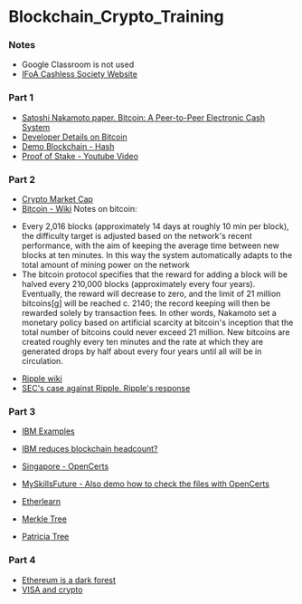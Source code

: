 # Blockchain_Crypto_Training

### Notes
* Google Classroom is not used
* [IFoA Cashless Society Website](https://www.actuaries.org.uk/practice-areas/finance-and-investment/finance-and-investment-research-working-parties/cashless-society-working-party)

### Part 1
- [Satoshi Nakamoto paper. Bitcoin: A Peer-to-Peer Electronic Cash System](https://bitcoin.org/bitcoin.pdf)
- [Developer Details on Bitcoin](https://developer.bitcoin.org/devguide/block_chain.html)
- [Demo Blockchain - Hash](https://demoblockchain.org/hash)
- [Proof of Stake - Youtube Video](https://www.youtube.com/watch?v=M3EFi_POhps)


### Part 2
- [Crypto Market Cap](https://coinmarketcap.com/)
- [Bitcoin - Wiki](https://en.wikipedia.org/wiki/Bitcoin)
Notes on bitcoin:
* Every 2,016 blocks (approximately 14 days at roughly 10 min per block), the difficulty target is adjusted based on the network's recent performance, with the aim of keeping the average time between new blocks at ten minutes. In this way the system automatically adapts to the total amount of mining power on the network
* The bitcoin protocol specifies that the reward for adding a block will be halved every 210,000 blocks (approximately every four years). Eventually, the reward will decrease to zero, and the limit of 21 million bitcoins[g] will be reached c. 2140; the record keeping will then be rewarded solely by transaction fees.
In other words, Nakamoto set a monetary policy based on artificial scarcity at bitcoin's inception that the total number of bitcoins could never exceed 21 million. New bitcoins are created roughly every ten minutes and the rate at which they are generated drops by half about every four years until all will be in circulation.

- [Ripple wiki](https://en.wikipedia.org/wiki/Ripple_(payment_protocol))
- [SEC's case against Ripple. Ripple's response](https://www.finextra.com/newsarticle/37387/ripple-formally-responds-to-sec-lawsuit)

### Part 3

- [IBM Examples](https://www.ibm.com/sg-en/blockchain/industries)
- [IBM reduces blockchain headcount?](https://www.coindesk.com/ibm-blockchain-revenue-misses-job-cuts-sources)
- [Singapore - OpenCerts](https://www.opencerts.io/)
- [MySkillsFuture - Also demo how to check the files with OpenCerts](https://www.myskillsfuture.gov.sg/content/portal/en/index.html)
- [Etherlearn](https://etherlearn.cryptizens.io/#/home)

- [Merkle Tree](https://en.wikipedia.org/wiki/Merkle_tree)
- [Patricia Tree](https://medium.com/codechain/modified-merkle-patricia-trie-how-ethereum-saves-a-state-e6d7555078dd)

### Part 4
- [Ethereum is a dark forest](https://medium.com/@danrobinson/ethereum-is-a-dark-forest-ecc5f0505dff)
- [VISA and crypto](https://www.forbes.com/sites/billybambrough/2021/02/03/visa-reveals-bitcoin-and-crypto-banking-roadmap-amid-race-to-reach-network-of-70-million/?sh=388d3eed401c)
